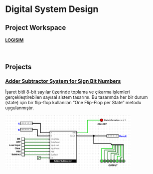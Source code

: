 # Digital System Design

## Project Workspace

#### [LOGISIM](https://github.com/abdullahdangac/Digital-System-Design/tree/main/Logisim)

<br />

## Projects

### [Adder Subtractor System for Sign Bit Numbers](https://github.com/abdullahdangac/Digital-System-Design/tree/main/AdderSubtractor)  
İşaret bitli 8-bit sayılar üzerinde toplama ve çıkarma işlemleri gerçekleştirebilen sayısal sistem tasarımı. Bu tasarımda her bir durum (state) için bir flip-flop kullanılan “One Flip-Flop per State” metodu uygulanmıştır.

<img src="https://github.com/abdullahdangac/Digital-System-Design/blob/main/AdderSubtractor/Images/Components/interface.png" width="80%" height="80%" title="adder subtractor interface">  